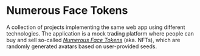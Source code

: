 # Numerous Face Tokens

A collection of projects implementing the same web app using different technologies. The application is a mock trading platform where people can buy and sell so-called [*Numerous Face Tokens*](https://github.com/tobloef/face-generator) (aka. NFTs), which are randomly generated avatars based on user-provided seeds. 
